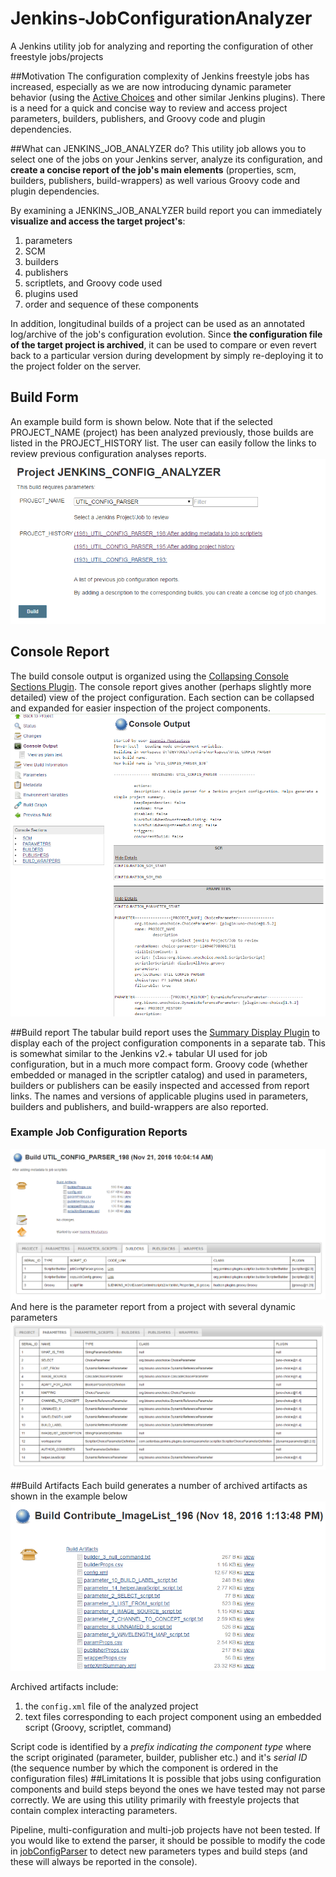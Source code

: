 # Jenkins-JobConfigurationAnalyzer
A Jenkins utility job for analyzing and reporting the configuration of other freestyle jobs/projects

##Motivation
The configuration complexity of Jenkins freestyle jobs has increased, especially as we are now introducing dynamic parameter 
behavior (using the [Active Choices](https://wiki.jenkins-ci.org/display/JENKINS/Active+Choices+Plugin) and other similar Jenkins plugins).
There is a need for a quick and concise way to review and access project parameters, builders, publishers, and Groovy code and plugin dependencies.

##What can JENKINS_JOB_ANALYZER do?
This utility job allows you to select one of the jobs on your Jenkins server, analyze its configuration, and **create a concise report of the job's main elements** (properties, scm, builders, publishers, build-wrappers) as well various Groovy code and plugin dependencies.

By examining a JENKINS_JOB_ANALYZER build report you can immediately **visualize and access the target project's**:

1. parameters
2. SCM
3. builders
4. publishers
5. scriptlets, and Groovy code used
6. plugins used 
7. order and sequence of these components

In addition, longitudinal builds of a project can be used as an annotated log/archive of the job's configuration evolution. 
Since **the configuration file of the target project is archived**, it can be used to compare or even revert back to a particular version during development by simply re-deploying it to the project folder on the server.

## Build Form
An example build form is shown below. Note that if the selected PROJECT_NAME (project) has been analyzed previously, those builds are listed in the PROJECT_HISTORY list.
The user can easily follow the links to review previous configuration analyses reports.
![Build Form](./userContent/assets/images/BuildForm.png?raw=true "Build Form")

## Console Report
The build console output is organized using the [Collapsing Console Sections Plugin](https://wiki.jenkins-ci.org/display/JENKINS/Collapsing+Console+Sections+Plugin). 
The console report gives another (perhaps slightly more detailed) view of the project configuration. Each section can be collapsed and expanded for easier inspection of the project components.
![Console Report](./userContent/assets/images/ConsoleReport.png?raw=true "Console Report")

##Build report
The tabular build report uses the [Summary Display Plugin](https://wiki.jenkins-ci.org/display/JENKINS/Summary+Display+Plugin) to display each of the project configuration components in a separate tab.
This is somewhat similar to the Jenkins v2.+ tabular UI used for job configuration, but in a much more compact form.
Groovy code (whether embedded or managed in the scriptler catalog) and used in parameters, builders or publishers can be easily inspected and accessed from report links.
The names and versions of applicable plugins used in parameters, builders and publishers, and build-wrappers are also reported.

### Example Job Configuration Reports
![Example Report](./userContent/assets/images/ExampleReport.png?raw=true "example Report")
And here is the parameter report from a project with several dynamic parameters
![example Complex Param Report](./userContent/assets/images/ExampleReportComplexParam.png?raw=true "example Complex Param Report")

##Build Artifacts
Each build generates a number of archived artifacts as shown in the example below
![Build Artifacts](./userContent/assets/images/BuildArtifacts.png?raw=true "Build Artifacts")

Archived artifacts include:

1. the `config.xml` file of the analyzed project
2. text files corresponding to each project component using an embedded script (Groovy, scriptlet, command)

Script code is identified by a *prefix indicating the component type* where the script originated (parameter, builder, publisher etc.) and it's *serial ID* (the sequence number by which the component is ordered in the configuration files)
##Limitations
It is possible that jobs using configuration components and build steps beyond the ones we have tested may not parse correctly.
We are using this utility primarily with freestyle projects that contain complex interacting parameters. 

Pipeline, multi-configuration and multi-job projects have not been tested.
If you would like to extend the parser, it should be possible to modify the code in [jobConfigParser](./scriptler/scripts/jobConfigParser.groovy) to detect new parameters types and build steps (and these will always be reported in the console).


